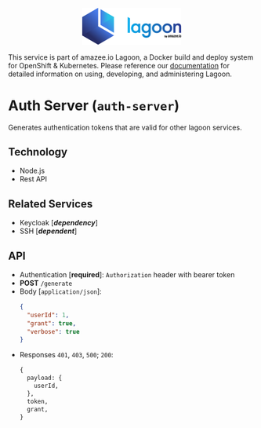 <p align="center"><img
src="https://raw.githubusercontent.com/amazeeio/lagoon/master/docs/images/lagoon-logo.png"
alt="The Lagoon logo is a blue hexagon split in two pieces with an L-shaped cut"
width="40%"></p>

This service is part of amazee.io Lagoon, a Docker build and deploy system for
OpenShift & Kubernetes. Please reference our [documentation] for detailed
information on using, developing, and administering Lagoon.

# Auth Server (`auth-server`)

Generates authentication tokens that are valid for other lagoon services.

## Technology

* Node.js
* Rest API

## Related Services

* Keycloak [***dependency***]
* SSH [***dependent***]

## API

* Authentication [**required**]: `Authorization` header with bearer token
* **POST** `/generate`
* Body [`application/json`]:
    ```json
    {
      "userId": 1,
      "grant": true,
      "verbose": true
    }
    ```
* Responses `401`, `403`, `500`; `200`:
    ```
    {
      payload: {
        userId,
      },
      token,
      grant,
    }
    ```

[documentation]: https://lagoon.readthedocs.io/
